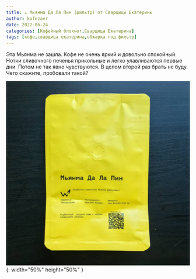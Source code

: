 ```yaml
---
title: ☕️ Мьянма Да Ла Пин (фильтр) от Сварщицы Екатерины
author: kofezavr
date: 2022-06-24
categories: [Кофейный блокнот,Сварщица Екатерина]
tags: [кофе,сварщица екатерина,обжарка под фильтр]
--- 
```


Эта Мьянма не зашла. Кофе не очень яркий и довольно спокойный. Нотки сливочного печенья прикольные и легко улавливаются первые дни. Потом не так явно чувствуются. В целом второй раз брать не буду.
Чего скажите, пробовали такой?

![Мьянма Да Ла Пин (фильтр) от Сварщицы Екатерины](/assets/img/posts/coffee/22/06/mianma-da-la-pin.jpg){: width="50%" height="50%" }